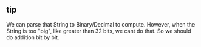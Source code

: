 ## tip

We can parse that String to Binary/Decimal to compute. However, when the String is too "big", like greater than 32 bits, we cant do that. So we should do addition bit by bit.
